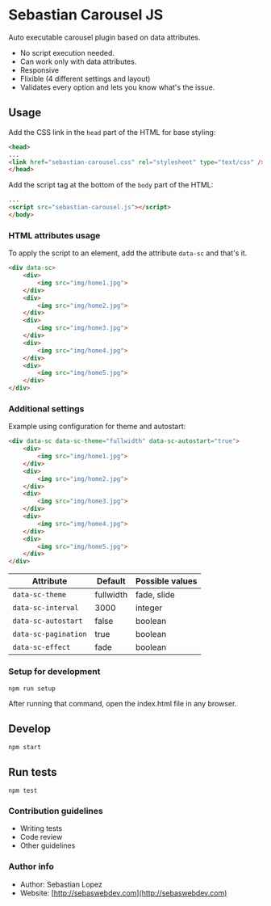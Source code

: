 # Sebastian Carousel JS #

Auto executable carousel plugin based on data attributes.
* No script execution needed.
* Can work only with data attributes.
* Responsive
* Flixible (4 different settings and layout)
* Validates every option and lets you know what's the issue.


## Usage ##

Add the CSS link in the `head` part of the HTML for base styling:

```html
<head>
...
<link href="sebastian-carousel.css" rel="stylesheet" type="text/css" />
</head>
```

Add the script tag at the bottom of the `body` part of the HTML:

```html
...
<script src="sebastian-carousel.js"></script>
</body>
```

### HTML attributes usage ###

To apply the script to an element, add the attribute `data-sc` and that's it.

```html
<div data-sc>
    <div>
        <img src="img/home1.jpg">
    </div>
    <div>
        <img src="img/home2.jpg">
    </div>
    <div>
        <img src="img/home3.jpg">
    </div>
    <div>
        <img src="img/home4.jpg">
    </div>
    <div>
        <img src="img/home5.jpg">
    </div>
</div>
```

### Additional settings ###

Example using configuration for theme and autostart:
```html
<div data-sc data-sc-theme="fullwidth" data-sc-autostart="true">
    <div>
        <img src="img/home1.jpg">
    </div>
    <div>
        <img src="img/home2.jpg">
    </div>
    <div>
        <img src="img/home3.jpg">
    </div>
    <div>
        <img src="img/home4.jpg">
    </div>
    <div>
        <img src="img/home5.jpg">
    </div>
</div>
```

| Attribute            | Default           | Possible values  |
| -------------------- | ------------------| ---------------- |
| `data-sc-theme`      | fullwidth         | fade, slide      |
| `data-sc-interval`   | 3000              | integer          |
| `data-sc-autostart`  | false             | boolean          |
| `data-sc-pagination` | true              | boolean          |
| `data-sc-effect`     | fade              | boolean          |


### Setup for development ###

`npm run setup`

After running that command, open the index.html file in any browser.

## Develop ##

`npm start`

## Run tests ##

`npm test`


### Contribution guidelines ###

* Writing tests
* Code review
* Other guidelines

### Author info ###

* Author: Sebastian Lopez
* Website: [http://sebaswebdev.com](http://sebaswebdev.com)
